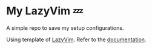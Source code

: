 # My LazyVim 💤

A simple repo to save my setup configurations.

Using template of [LazyVim](https://github.com/LazyVim/LazyVim).
Refer to the [documentation](https://lazyvim.github.io/installation).
